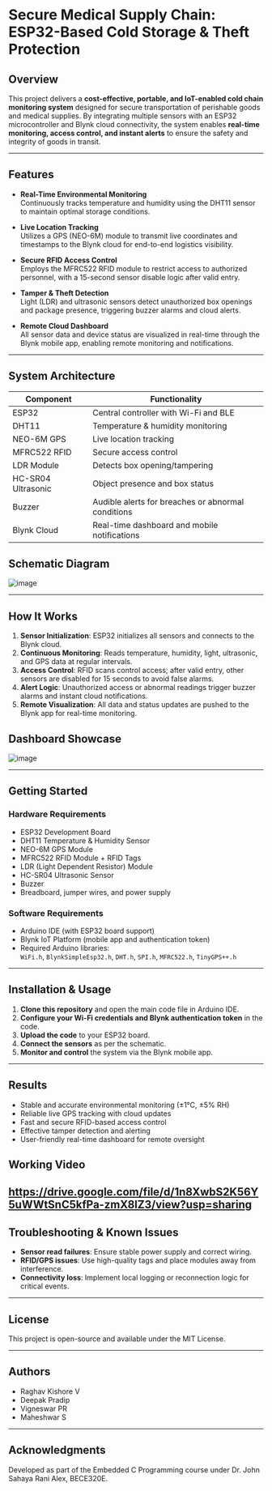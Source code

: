 # Secure Medical Supply Chain: ESP32-Based Cold Storage & Theft Protection

## Overview

This project delivers a **cost-effective, portable, and IoT-enabled cold chain monitoring system** designed for secure transportation of perishable goods and medical supplies. By integrating multiple sensors with an ESP32 microcontroller and Blynk cloud connectivity, the system enables **real-time monitoring, access control, and instant alerts** to ensure the safety and integrity of goods in transit.

---

## Features

- **Real-Time Environmental Monitoring**  
  Continuously tracks temperature and humidity using the DHT11 sensor to maintain optimal storage conditions.

- **Live Location Tracking**  
  Utilizes a GPS (NEO-6M) module to transmit live coordinates and timestamps to the Blynk cloud for end-to-end logistics visibility.

- **Secure RFID Access Control**  
  Employs the MFRC522 RFID module to restrict access to authorized personnel, with a 15-second sensor disable logic after valid entry.

- **Tamper & Theft Detection**  
  Light (LDR) and ultrasonic sensors detect unauthorized box openings and package presence, triggering buzzer alarms and cloud alerts.

- **Remote Cloud Dashboard**  
  All sensor data and device status are visualized in real-time through the Blynk mobile app, enabling remote monitoring and notifications.


---

## System Architecture

| Component         | Functionality                                        |
|-------------------|-----------------------------------------------------|
| ESP32             | Central controller with Wi-Fi and BLE                |
| DHT11             | Temperature & humidity monitoring                    |
| NEO-6M GPS        | Live location tracking                               |
| MFRC522 RFID      | Secure access control                                |
| LDR Module        | Detects box opening/tampering                        |
| HC-SR04 Ultrasonic| Object presence and box status                       |
| Buzzer            | Audible alerts for breaches or abnormal conditions   |
| Blynk Cloud       | Real-time dashboard and mobile notifications         |



## Schematic Diagram

![image](https://github.com/user-attachments/assets/2dc7ff80-0ac4-4dc0-b1b6-17f9e9e16d67)

---

## How It Works

1. **Sensor Initialization**: ESP32 initializes all sensors and connects to the Blynk cloud.
2. **Continuous Monitoring**: Reads temperature, humidity, light, ultrasonic, and GPS data at regular intervals.
3. **Access Control**: RFID scans control access; after valid entry, other sensors are disabled for 15 seconds to avoid false alarms.
4. **Alert Logic**: Unauthorized access or abnormal readings trigger buzzer alarms and instant cloud notifications.
5. **Remote Visualization**: All data and status updates are pushed to the Blynk app for real-time monitoring.



## Dashboard Showcase

![image](https://github.com/user-attachments/assets/f048287e-3028-4241-9ea8-b3535c4fd7c9)

---

## Getting Started

### Hardware Requirements

- ESP32 Development Board
- DHT11 Temperature & Humidity Sensor
- NEO-6M GPS Module
- MFRC522 RFID Module + RFID Tags
- LDR (Light Dependent Resistor) Module
- HC-SR04 Ultrasonic Sensor
- Buzzer
- Breadboard, jumper wires, and power supply

### Software Requirements

- Arduino IDE (with ESP32 board support)
- Blynk IoT Platform (mobile app and authentication token)
- Required Arduino libraries:  
  `WiFi.h`, `BlynkSimpleEsp32.h`, `DHT.h`, `SPI.h`, `MFRC522.h`, `TinyGPS++.h`

---

## Installation & Usage

1. **Clone this repository** and open the main code file in Arduino IDE.
2. **Configure your Wi-Fi credentials and Blynk authentication token** in the code.
3. **Upload the code** to your ESP32 board.
4. **Connect the sensors** as per the schematic.
5. **Monitor and control** the system via the Blynk mobile app.

---

## Results

- Stable and accurate environmental monitoring (±1°C, ±5% RH)
- Reliable live GPS tracking with cloud updates
- Fast and secure RFID-based access control
- Effective tamper detection and alerting
- User-friendly real-time dashboard for remote oversight


## Working Video

https://drive.google.com/file/d/1n8XwbS2K56Y5uWWtSnC5kfPa-zmX8IZ3/view?usp=sharing
---

## Troubleshooting & Known Issues

- **Sensor read failures**: Ensure stable power supply and correct wiring.
- **RFID/GPS issues**: Use high-quality tags and place modules away from interference.
- **Connectivity loss**: Implement local logging or reconnection logic for critical events.

---

## License

This project is open-source and available under the MIT License.

---

## Authors

- Raghav Kishore V
- Deepak Pradip
- Vigneswar PR
- Maheshwar S

---

## Acknowledgments

Developed as part of the Embedded C Programming course under Dr. John Sahaya Rani Alex, BECE320E.
